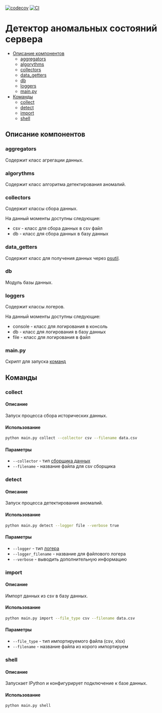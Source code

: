 [![codecov](https://codecov.io/gh/dev-petrov/process_analyser/branch/master/graph/badge.svg?token=CQM9I7ASTH)](https://codecov.io/gh/dev-petrov/process_analyser)
[![CI](https://github.com/dev-petrov/process_analyser/actions/workflows/CI/badge.svg)](https://github.com/dev-petrov/process_analyser/actions/workflows/ci-tests.yml)

# Детектор аномальных состояний сервера

- [Описание компонентов](#описание-компонентов)
  * [aggregators](#aggregators)
  * [algorythms](#algorythms)
  * [collectors](#collectors)
  * [data_getters](#data-getters)
  * [db](#db)
  * [loggers](#loggers)
  * [main.py](#mainpy)
- [Команды](#команды)
  * [collect](#collect)
  * [detect](#detect)
  * [import](#import)
  * [shell](#shell)

## Описание компонентов

### aggregators
Содержит класс агрегации данных.

### algorythms
Содержит класс алгоритма детектирования аномалий.

### collectors
Cодержит классы сбора данных.

На данный моменты доступны следующие:
- csv - класс для сбора данных в csv файл
- db - класс для сбора данных в базу данных

### data_getters
Содержит класс для получения данных через [psutil](https://psutil.readthedocs.io).

### db
Модуль базы данных.

### loggers
Содержит классы логеров.

На данный моменты доступны следующие:
- console - класс для логирования в консоль
- db - класс для логирования в базу данных
- file - класс для логирования в файл

### main.py

Скрипт для запуска [команд](#команды)

## Команды

### collect

#### Описание

Запуск процесса сбора исторических данных.

#### Использование

```bash
python main.py collect --collector csv --filename data.csv
```

#### Параметры

- `--collector` - тип [сборщика данных](#collectors)
- `--filename` - название файла для csv сборщика

### detect

#### Описание

Запуск процесса детектирования аномалий.

#### Использование
```bash
python main.py detect --logger file --verbose true
```

#### Параметры

- `--logger` - тип [логера](#loggers)
- `--logger_filename` - название для файлового логера
- `--verbose` - выводить дополнительную информацию

### import

#### Описание

Импорт данных из csv в базу данных.

#### Использование

```bash
python main.py import --file_type csv --filename data.csv
```

#### Параметры

- `--file_type` - тип импортируемого файла (csv, xlsx)
- `--filename` - название файла из корого импортируем

### shell

#### Описание

Запускает IPython и конфигурирует подключение к базе данных.

#### Использование

```bash
python main.py shell
```
